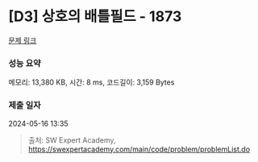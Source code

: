 # [D3] 상호의 배틀필드 - 1873 

[문제 링크](https://swexpertacademy.com/main/code/problem/problemDetail.do?contestProbId=AV5LyE7KD2ADFAXc) 

### 성능 요약

메모리: 13,380 KB, 시간: 8 ms, 코드길이: 3,159 Bytes

### 제출 일자

2024-05-16 13:35



> 출처: SW Expert Academy, https://swexpertacademy.com/main/code/problem/problemList.do